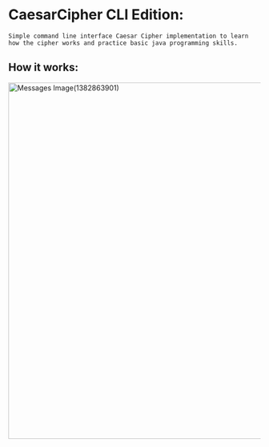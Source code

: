 # CaesarCipher CLI Edition:
    Simple command line interface Caesar Cipher implementation to learn
    how the cipher works and practice basic java programming skills.
    
## How it works:

<img width="713" alt="Messages Image(1382863901)" src="https://user-images.githubusercontent.com/55965894/66261654-7c231100-e79f-11e9-97b7-d81c28a86430.png">
